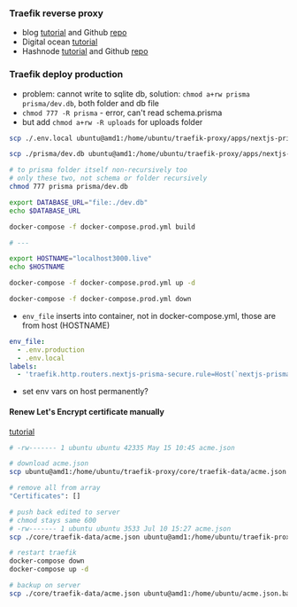 ### Traefik reverse proxy

- blog [tutorial](https://www.alexhyett.com/traefik-vs-nginx-docker-raspberry-pi) and Github [repo](https://github.com/alexhyett/traefik-vs-nginx-docker)
- Digital ocean [tutorial](https://www.digitalocean.com/community/tutorials/how-to-use-traefik-v2-as-a-reverse-proxy-for-docker-containers-on-ubuntu-20-04)
- Hashnode [tutorial](https://rafrasenberg.hashnode.dev/docker-container-management-with-traefik-v2-and-portainer) and Github [repo](https://github.com/rafrasenberg/docker-traefik-portainer)

### Traefik deploy production

- problem: cannot write to sqlite db, solution: `chmod a+rw prisma prisma/dev.db`, both folder and db file
- `chmod 777 -R prisma` - error, can't read schema.prisma
- but add `chmod a+rw -R uploads` for uploads folder

```bash
scp ./.env.local ubuntu@amd1:/home/ubuntu/traefik-proxy/apps/nextjs-prisma-boilerplate

scp ./prisma/dev.db ubuntu@amd1:/home/ubuntu/traefik-proxy/apps/nextjs-prisma-boilerplate/prisma

# to prisma folder itself non-recursively too
# only these two, not schema or folder recursively
chmod 777 prisma prisma/dev.db
```

```bash
export DATABASE_URL="file:./dev.db"
echo $DATABASE_URL

docker-compose -f docker-compose.prod.yml build

# ---

export HOSTNAME="localhost3000.live"
echo $HOSTNAME

docker-compose -f docker-compose.prod.yml up -d

docker-compose -f docker-compose.prod.yml down

```

- `env_file` inserts into container, not in docker-compose.yml, those are from host (HOSTNAME)

```yml
env_file:
  - .env.production
  - .env.local
labels:
  - 'traefik.http.routers.nextjs-prisma-secure.rule=Host(`nextjs-prisma-boilerplate.${HOSTNAME}`)'
```

- set env vars on host permanently?

#### Renew Let's Encrypt certificate manually

[tutorial](https://traefik.io/blog/how-to-force-update-lets-encrypt-certificates/)

```bash
# -rw------- 1 ubuntu ubuntu 42335 May 15 10:45 acme.json

# download acme.json
scp ubuntu@amd1:/home/ubuntu/traefik-proxy/core/traefik-data/acme.json ./core/traefik-data/acme.json

# remove all from array
"Certificates": []

# push back edited to server
# chmod stays same 600
# -rw------- 1 ubuntu ubuntu 3533 Jul 10 15:27 acme.json
scp ./core/traefik-data/acme.json ubuntu@amd1:/home/ubuntu/traefik-proxy/core/traefik-data/acme.json

# restart traefik
docker-compose down
docker-compose up -d

# backup on server
scp ./core/traefik-data/acme.json ubuntu@amd1:/home/ubuntu/acme.json.back
```
